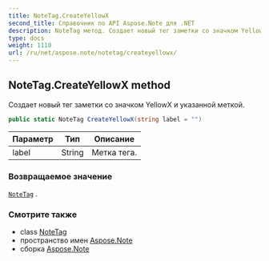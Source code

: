 ```yaml
---
title: NoteTag.CreateYellowX
second_title: Справочник по API Aspose.Note для .NET
description: NoteTag метод. Создает новый тег заметки со значком YellowX и указанной меткой.
type: docs
weight: 1110
url: /ru/net/aspose.note/notetag/createyellowx/
---
```

## NoteTag.CreateYellowX method

Создает новый тег заметки со значком YellowX и указанной меткой.

```csharp
public static NoteTag CreateYellowX(string label = "")
```

| Параметр | Тип | Описание |
| --- | --- | --- |
| label | String | Метка тега. |

### Возвращаемое значение

[`NoteTag`](../) .

### Смотрите также

* class [NoteTag](../)
* пространство имен [Aspose.Note](../../notetag/)
* сборка [Aspose.Note](../../../)


